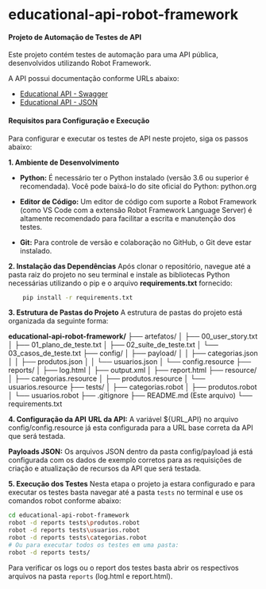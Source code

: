 # educational-api-robot-framework

#### Projeto de Automação de Testes de API

Este projeto contém testes de automação para uma API pública, desenvolvidos utilizando Robot Framework.

A API possui documentação conforme URLs abaixo:
- [Educational API - Swagger](https://educational-api-production.up.railway.app/api-docs/)
- [Educational API - JSON](https://educational-api-production.up.railway.app/swagger.json)

#### Requisitos para Configuração e Execução
Para configurar e executar os testes de API neste projeto, siga os passos abaixo:

**1. Ambiente de Desenvolvimento**
- **Python:** É necessário ter o Python instalado (versão 3.6 ou superior é recomendada). Você pode baixá-lo do site oficial do Python: python.org

- **Editor de Código:** Um editor de código com suporte a Robot Framework (como VS Code com a extensão Robot Framework Language Server) é altamente recomendado para facilitar a escrita e manutenção dos testes.

- **Git:** Para controle de versão e colaboração no GitHub, o Git deve estar instalado.

**2. Instalação das Dependências**
Após clonar o repositório, navegue até a pasta raiz do projeto no seu terminal e instale as bibliotecas Python necessárias utilizando o pip e o arquivo **requirements.txt** fornecido:

```bash
    pip install -r requirements.txt
```

**3. Estrutura de Pastas do Projeto**
A estrutura de pastas do projeto está organizada da seguinte forma:

**educational-api-robot-framework/**
├── artefatos/
│   ├── 00_user_story.txt
│   ├── 01_plano_de_teste.txt
│   ├── 02_suíte_de_teste.txt
│   └── 03_casos_de_teste.txt
├── config/
│   ├── payload/
│   │   ├── categorias.json
│   │   ├── produtos.json
│   │   └── usuarios.json
│   └── config.resource
├── reports/
│   ├── log.html
│   ├── output.xml
│   ├── report.html
├── resource/
│   ├── categorias.resource
│   ├── produtos.resource
│   └── usuarios.resource
├── tests/
│   ├── categorias.robot
│   ├── produtos.robot
│   └── usuarios.robot
├── .gitignore
├── README.md (Este arquivo)
└── requirements.txt

**4. Configuração da API**
**URL da API:** A variável ${URL_API} no arquivo config/config.resource já esta configurada para a URL base correta da API que será testada.

**Payloads JSON:** Os arquivos JSON dentro da pasta config/payload já está configurada com os dados de exemplo corretos para as requisições de criação e atualização de recursos da API que será testada.

**5. Execução dos Testes**
Nesta etapa o projeto ja estara configurado e para executar os testes basta navegar até a pasta ```tests``` no terminal e use os comandos robot conforme abaixo:

```bash
cd educational-api-robot-framework
robot -d reports tests\produtos.robot
robot -d reports tests\usuarios.robot
robot -d reports tests\categorias.robot
# Ou para executar todos os testes em uma pasta:
robot -d reports tests/
```

Para verificar os logs ou o report dos testes basta abrir os respectivos arquivos na pasta ```reports``` (log.html e report.html).
